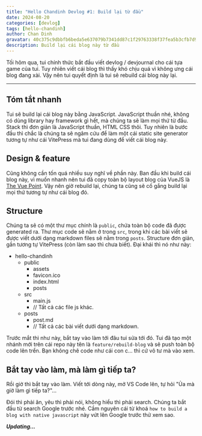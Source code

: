 ```yaml
---
title: "Hello Chandinh Devlog #1: Build lại từ đầu"
date: 2024-08-20
categories: [devlog]
tags: [hello-chandinh]
author: Chan Dinh
gravatar: 40c375c9dbbfb6beda5e637079b7341dd87c1f29763338f37fea5b3cfb7d98e8
description: Build lại cái blog này từ đầu
---
```


Tối hôm qua, tui chính thức bắt đầu viết devlog / devjournal cho cái tựa game của tui. Tuy nhiên viết cái blog thì thấy khó chịu quá vì không ưng cái blog đang xài. Vậy nên tui quyết định là tui sẽ rebuild cái blog này lại.

---

## Tóm tắt nhanh

Tui sẽ build lại cái blog này bằng JavaScript. JavaScript thuần nhé, không có dùng library hay framework gì hết, mà chúng ta sẽ làm mọi thứ từ đầu. Stack thì đơn giản là JavaScript thuần, HTML CSS thôi. Tuy nhiên là bước đầu thì chắc là chúng ta sẽ ngâm cứu để làm một cái static site generator tương tự như cái VitePress mà tui đang dùng để viết cái blog này.

## Design & feature

Cũng không cần tốn quá nhiều suy nghĩ về phần này. Ban đầu khi build cái blog này, vì muốn nhanh nên tui đã copy toàn bộ layout blog của VueJS là [The Vue Point](https://blog.vuejs.org/). Vậy nên giờ rebuild lại, chúng ta cũng sẽ cố gắng build lại mọi thứ tương tự như cái blog đó.

## Structure

Chúng ta sẽ có một thư mục chính là `public`, chứa toàn bộ code đã được generated ra. Thư mục code sẽ nằm ở trong `src`, trong khi các bài viết sẽ được viết dưới dạng markdown files sẽ nằm trong `posts`. Structure đơn giản, gần tương tự VitePress (còn làm sao thì chưa biết). Đại khái thì nó như này:

- hello-chandinh
  - public
    - assets
    - favicon.ico
    - index.html
    - posts
  - src
    - main.js
    - // Tất cả các file js khác.
  - posts
    - post.md
    - // Tất cả các bài viết dưới dạng markdown.

Trước mắt thì như này, bắt tay vào làm tới đâu tui sửa tới đó. Tui đã tạo một nhánh mới trên cái repo này tên là `feature/rebuild-blog` và sẽ push toàn bộ code lên trển. Bạn không chê code như cái con c... thì cứ vô tư mà vào xem. 

## Bắt tay vào làm, mà làm gì tiếp ta?

Rồi giờ thì bắt tay vào làm. Viết tới dòng này, mở VS Code lên, tự hỏi "Ủa mà giờ làm gì tiếp ta?"... 

Đói thì phải ăn, yêu thì phải nói, không hiểu thì phải search. Chúng ta bắt đầu từ search Google trước nhé. Cầm nguyên cái từ khoá `how to build a blog with native javascript` này vứt lên Google trước thử xem sao.

***Updating...***
